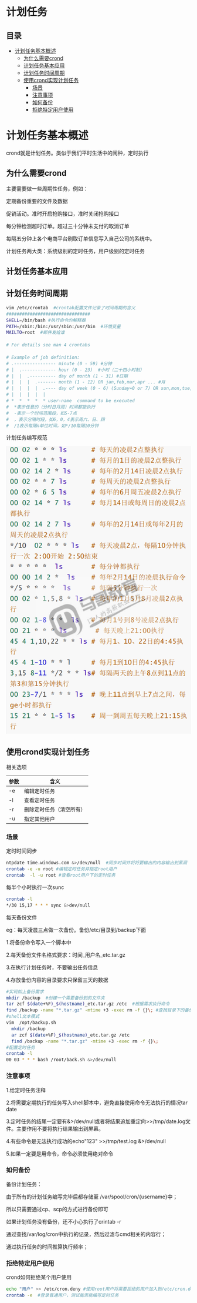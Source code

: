 # 计划任务

## 目录

-   [计划任务基本概述](#计划任务基本概述)
    -   [为什么需要crond](#为什么需要crond)
    -   [计划任务基本应用](#计划任务基本应用)
    -   [计划任务时间周期](#计划任务时间周期)
    -   [使用crond实现计划任务](#使用crond实现计划任务)
        -   [场景](#场景)
        -   [注意事项](#注意事项)
        -   [如何备份](#如何备份)
        -   [拒绝特定用户使用](#拒绝特定用户使用)

# 计划任务基本概述

crond就是计划任务。类似于我们平时生活中的闹钟，定时执行

## 为什么需要crond

主要需要做一些周期性任务，例如：

定期备份重要的文件及数据

促销活动。准时开启抢购接口，准时关闭抢购接口

每分钟检测超时订单。超过三十分钟未支付的取消订单

每隔五分钟上各个电商平台刷取订单信息写入自己公司的系统中。

计划任务两大类：系统级别的定时任务，用户级别的定时任务

## 计划任务基本应用

## 计划任务时间周期

```bash
vim /etc/crontab  #crontab配置文件记录了时间周期的含义
################################
SHELL=/bin/bash #执行命令的解释器
PATH=/sbin:/bin:/usr/sbin:/usr/bin  #环境变量
MAILTO=root  #邮件发给谁

# For details see man 4 crontabs

# Example of job definition:
# .---------------- minute (0 - 59) #分钟
# |  .------------- hour (0 - 23)  #小时（二十四小时制）
# |  |  .---------- day of month (1 - 31) #日期
# |  |  |  .------- month (1 - 12) OR jan,feb,mar,apr ... #月
# |  |  |  |  .---- day of week (0 - 6) (Sunday=0 or 7) OR sun,mon,tue,wed,thu,fri,sat #周
# |  |  |  |  |
# *  *  *  *  * user-name  command to be executed
#  *表示任意的（分时日月周）时间都能执行
#  -表示一个时间范围段，如5-7点
#  ，表示分隔时段，如6，0，4表示周六、日、四
#  /1表示每隔n单位时间，如*/10每隔10分钟

```

计划任务编写规范

![](image/image_WIy1mPKIkZ.png)

## 使用crond实现计划任务

相关选项                                                                                                                                                                                                                                                                                                                                                                                                                                                                                                                                                                                                                                                                                                                                                                                                                                                                                                                                                                                                                                                                                                                                                                                                                                                                                                                                                                                                                                                                                                                                                                                                                                                                                                                                                                                                                                                                                                                                                                                                                                                                                                                                                                                                                                                                                                             &#x20;

| 参数 | 含义           |
| -- | ------------ |
| -e | 编辑定时任务       |
| -l | 查看定时任务       |
| -r | 删除定时任务（清空所有） |
| -u | 指定其他用户       |

### 场景

定时时间同步

```bash
ntpdate time.windows.com &>/dev/null  #同步时间并将将要输出的内容输出到黑洞
crontab -e -u root #编辑定时任务并指定root用户
crontab  -l -u root #查看root用户下的定时任务
```

每半个小时执行一次sunc

```bash
crontab -l
*/30 15,17 * * * sync &>dev/null
```

每天备份文件

eg：每天凌晨三点做一次备份。备份/etc/目录到/backup下面

1.将备份命令写入一个脚本中

2.每天备份文件名格式要求：时间\_用户名\_etc.tar.gz

3.在执行计划任务时，不要输出任务信息

4.存放备份内容的目录要求只保留三天的数据

```bash
#实现如上备份需求
mkdir /backup  #创建一个需要备份到的文件夹
tar zcf $(date+%F)_$(hostname)_etc.tar.gz /etc  #根据需求执行命令
find /backup -name "*.tar.gz" -mtime +3 -exec rm -f {}\; #查找目录下的备份文件
#shell文本模式
vim  /opt/backup.sh
  mkdir /backup
  ar zcf $(date+%F)_$(hostname)_etc.tar.gz /etc
  find /backup -name "*.tar.gz" -mtime +3 -exec rm -f {}\;
#配置定时任务
crontab -l
00 03 * * * bash /root/back.sh &>/dev/null
```

### 注意事项

1.给定时任务注释

2.将需要定期执行的任务写入shell脚本中，避免直接使用命令无法执行的情况tar date

3.定时任务的结尾一定要有&>/dev/null或者将结果追加重定向>>/tmp/date.log文件。主要作用不要将执行结果输出到屏幕。

4.有些命令是无法执行成功的echo"123" >>/tmp/test.log  &>/dev/null

5.如果一定要是用命令，命令必须使用绝对命令

### 如何备份

备份计划任务：

由于所有的计划任务编写完毕后都存储至 /var/spool/cron/{username}中；

所以只需要通过cp、scp的方式进行备份即可

如果计划任务没有备份，还不小心执行了crintab -r

通过查找/var/log/cron中执行的记录，然后过滤与cmd相关的内容行；

通过执行任务的时间推算执行频率；

### 拒绝特定用户使用

crond如何拒绝某个用户使用

```bash
echo "用户" >> /etc/cron.deny #使用root用户将需要拒绝的用户加入到/etc/cron.deny
crontab -e  #登录普通用户，测试能否能编写定时任务

```
